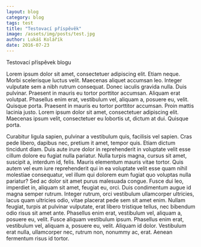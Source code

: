 ```yaml
---
layout: blog
category: blog
tags: test
title: "Testovací příspěvěk"
image: /assets/img/posts/test.jpg
author: Lukáš Kolářík
date: 2016-07-23
---
```



Testovací příspěvek blogu

Lorem ipsum dolor sit amet, consectetuer adipiscing elit. Etiam neque. Morbi scelerisque luctus velit. Maecenas aliquet
accumsan leo. Integer vulputate sem a nibh rutrum consequat. Donec iaculis gravida nulla. Duis pulvinar. Praesent in mauris
eu tortor porttitor accumsan. Aliquam erat volutpat. Phasellus enim erat, vestibulum vel, aliquam a, posuere eu, velit.
Quisque porta. Praesent in mauris eu tortor porttitor accumsan. Proin mattis lacinia justo. Lorem ipsum dolor sit amet,
consectetuer adipiscing elit. Maecenas ipsum velit, consectetuer eu lobortis ut, dictum at dui. Quisque porta.

Curabitur ligula sapien, pulvinar a vestibulum quis, facilisis vel sapien. Cras pede libero, dapibus nec, pretium
it amet, tempor quis. Etiam dictum tincidunt diam. Duis aute irure dolor in reprehenderit in voluptate velit esse
cillum dolore eu fugiat nulla pariatur. Nulla turpis magna, cursus sit amet, suscipit a, interdum id, felis. Mauris elementum
mauris vitae tortor. Quis autem vel eum iure reprehenderit qui in ea voluptate velit esse quam nihil molestiae consequatur,
vel illum qui dolorem eum fugiat quo voluptas nulla pariatur? Sed ac dolor sit amet purus malesuada congue. Fusce dui leo,
imperdiet in, aliquam sit amet, feugiat eu, orci. Duis condimentum augue id magna semper rutrum. Integer rutrum, orci
vestibulum ullamcorper ultricies, lacus quam ultricies odio, vitae placerat pede sem sit amet enim. Nullam feugiat,
turpis at pulvinar vulputate, erat libero tristique tellus, nec bibendum odio risus sit amet ante. Phasellus enim erat,
vestibulum vel, aliquam a, posuere eu, velit. Fusce aliquam vestibulum ipsum. Phasellus enim erat, vestibulum vel, aliquam
a, posuere eu, velit. Aliquam id dolor. Vestibulum erat nulla, ullamcorper nec, rutrum non, nonummy ac, erat. Aenean
fermentum risus id tortor.
